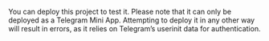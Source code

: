 You can deploy this project to test it. Please note that it can only be deployed as a Telegram Mini App. Attempting to deploy it in any other way will result in errors, as it relies on Telegram’s userinit data for authentication.
